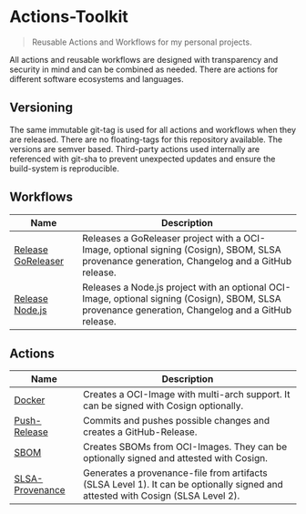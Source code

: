 
# Actions-Toolkit

> Reusable Actions and Workflows for my personal projects.

All actions and reusable workflows are designed with transparency and security in mind and can be combined as needed. There are actions for different software ecosystems and languages.

## Versioning

The same immutable git-tag is used for all actions and workflows when they are released. There are no floating-tags for this repository available. The versions are semver based. Third-party actions used internally are referenced with git-sha to prevent unexpected updates and ensure the build-system is reproducible.


## Workflows

| Name                                                                     | Description |
| ------------------------------------------------------------------------ | ----------- |
| [Release GoReleaser](.github/workflows/toolkit-release-goreleaser.yml)   | Releases a GoReleaser project with a OCI-Image, optional signing (Cosign), SBOM, SLSA provenance generation, Changelog and a GitHub release. |
| [Release Node.js](.github/workflows/toolkit-release-nodejs.yml)          | Releases a Node.js project with an optional OCI-Image, optional signing (Cosign), SBOM, SLSA provenance generation, Changelog and a GitHub release. |



## Actions

| Name                                                                     | Description |
| ------------------------------------------------------------------------ | ----------- |
| [Docker](docker/README.md)   | Creates a OCI-Image with multi-arch support. It can be signed with Cosign optionally. |
| [Push-Release](push-release/README.md)   | Commits and pushes possible changes and creates a GitHub-Release. |
| [SBOM](sbom/README.md)   | Creates SBOMs from OCI-Images. They can be optionally signed and attested with Cosign. |
| [SLSA-Provenance](slsa-provenance/README.md)   | Generates a provenance-file from artifacts (SLSA Level 1). It can be optionally signed and attested with Cosign (SLSA Level 2). |
